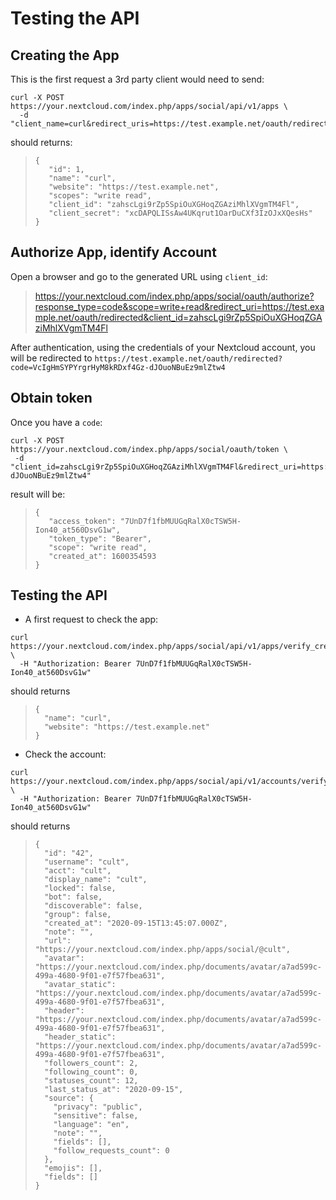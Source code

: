 <!--
  - SPDX-FileCopyrightText: 2020 Nextcloud GmbH and Nextcloud contributors
  - SPDX-License-Identifier: AGPL-3.0-or-later
-->
# Testing the API

## Creating the App

This is the first request a 3rd party client would need to send:

```
curl -X POST https://your.nextcloud.com/index.php/apps/social/api/v1/apps \
  -d "client_name=curl&redirect_uris=https://test.example.net/oauth/redirected&scopes=write+read&website=https://test.example.net"
```

should returns:
>    ```
>{
>       "id": 1,
>       "name": "curl",
>       "website": "https://test.example.net",
>       "scopes": "write read",
>       "client_id": "zahscLgi9rZp5SpiOuXGHoqZGAziMhlXVgmTM4Fl",
>       "client_secret": "xcDAPQLISsAw4UKqrut1OarDuCXf3IzOJxXQesHs"
>}
>    ```



## Authorize App, identify Account

Open a browser and go to the generated URL using `client_id`:


> https://your.nextcloud.com/index.php/apps/social/oauth/authorize?response_type=code&scope=write+read&redirect_uri=https://test.example.net/oauth/redirected&client_id=zahscLgi9rZp5SpiOuXGHoqZGAziMhlXVgmTM4Fl


After authentication, using the credentials of your Nextcloud account, you will be redirected to `https://test.example.net/oauth/redirected?code=VcIgHmSYPYrgrHyM8kRDxf4Gz-dJOuoNBuEz9mlZtw4`



## Obtain token

Once you have a `code`:

```
curl -X POST https://your.nextcloud.com/index.php/apps/social/oauth/token \
 -d "client_id=zahscLgi9rZp5SpiOuXGHoqZGAziMhlXVgmTM4Fl&redirect_uri=https://test.example.net/oauth/redirected&client_secret=xcDAPQLISsAw4UKqrut1OarDuCXf3IzOJxXQesHs&grant_type=authorization_code&code=VcIgHmSYPYrgrHyM8kRDxf4Gz-dJOuoNBuEz9mlZtw4"
```

result will be:

>    ```
>{
>       "access_token": "7UnD7f1fbMUUGqRalX0cTSW5H-Ion40_at560DsvG1w",
>       "token_type": "Bearer",
>       "scope": "write read",
>       "created_at": 1600354593
>}
>    ```


## Testing the API

- A first request to check the app:

```
curl https://your.nextcloud.com/index.php/apps/social/api/v1/apps/verify_credentials \
  -H "Authorization: Bearer 7UnD7f1fbMUUGqRalX0cTSW5H-Ion40_at560DsvG1w"
```

should returns

>    ```
>{
>      "name": "curl",
>      "website": "https://test.example.net"
>}
>    ```


- Check the account:

```
curl https://your.nextcloud.com/index.php/apps/social/api/v1/accounts/verify_credentials \
  -H "Authorization: Bearer 7UnD7f1fbMUUGqRalX0cTSW5H-Ion40_at560DsvG1w"
```

should returns

>    ```
>{
>      "id": "42",
>      "username": "cult",
>      "acct": "cult",
>      "display_name": "cult",
>      "locked": false,
>      "bot": false,
>      "discoverable": false,
>      "group": false,
>      "created_at": "2020-09-15T13:45:07.000Z",
>      "note": "",
>      "url": "https://your.nextcloud.com/index.php/apps/social/@cult",
>      "avatar": "https://your.nextcloud.com/index.php/documents/avatar/a7ad599c-499a-4680-9f01-e7f57fbea631",
>      "avatar_static": "https://your.nextcloud.com/index.php/documents/avatar/a7ad599c-499a-4680-9f01-e7f57fbea631",
>      "header": "https://your.nextcloud.com/index.php/documents/avatar/a7ad599c-499a-4680-9f01-e7f57fbea631",
>      "header_static": "https://your.nextcloud.com/index.php/documents/avatar/a7ad599c-499a-4680-9f01-e7f57fbea631",
>      "followers_count": 2,
>      "following_count": 0,
>      "statuses_count": 12,
>      "last_status_at": "2020-09-15",
>      "source": {
>        "privacy": "public",
>        "sensitive": false,
>        "language": "en",
>        "note": "",
>        "fields": [],
>        "follow_requests_count": 0
>      },
>      "emojis": [],
>      "fields": []
>}
>    ```
